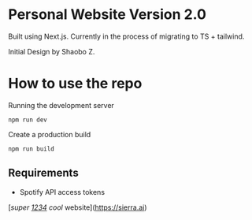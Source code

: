 # Personal Website Version 2.0

Built using Next.js. Currently in the process of migrating to TS + tailwind.

Initial Design by Shaobo Z.

# How to use the repo

Running the development server

```
npm run dev
```

Create a production build

```
npm run build
```

## Requirements

- Spotify API access tokens

[*super [1234](http://google.com) cool* website](https://sierra.ai)
